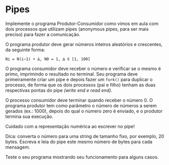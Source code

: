 # Pipes

Implemente o programa Produtor-Consumidor como vimos em aula com dois
processos que utilizam pipes (anonymous pipes, para ser mais preciso) para
fazer a comunicação.

O programa produtor deve gerar números inteiros aleatórios e crescentes,
da seguinte forma:

`Ni = N(i−1) + ∆, N0 = 1, ∆ ∈ [1, 100] `

O programa consumidor deve receber o número e verificar se o mesmo
é primo, imprimindo o resultado no terminal. Seu programa deve primeiramente criar um pipe e depois fazer um `fork()` para duplicar o processo, de
forma que os dois processos (pai e filho) tenham as duas respectivas pontas
do pipe _(write end e read end)_.

O processo consumidor deve terminar quando receber o número 0. O programa produtor tem como parâmetro o número de números a serem gerados
(ex.: 1000), depois do qual o número zero é enviado, e o produtor termina
sua execução.

Cuidado com a representação numérica ao escrever no pipe!

Dica: converta o número para uma string de tamanho fixo, por exemplo,
20 bytes. Escreva e leia do pipe este mesmo número de bytes para cada
mensagem.

Teste o seu programa mostrando seu funcionamento para alguns casos.

